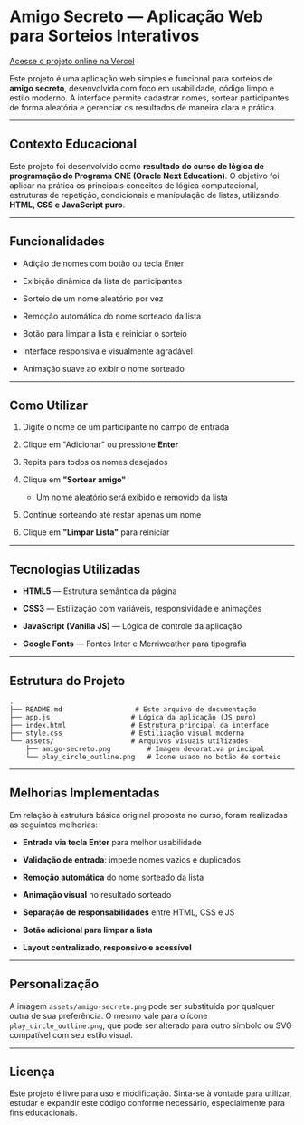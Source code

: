 # Amigo Secreto — Aplicação Web para Sorteios Interativos

[Acesse o projeto online na Vercel](https://jogo-amigo-secreto-gules.vercel.app)

Este projeto é uma aplicação web simples e funcional para sorteios de **amigo secreto**, desenvolvida com foco em usabilidade, código limpo e estilo moderno. A interface permite cadastrar nomes, sortear participantes de forma aleatória e gerenciar os resultados de maneira clara e prática.

* * *

Contexto Educacional
--------------------

Este projeto foi desenvolvido como **resultado do curso de lógica de programação do Programa ONE (Oracle Next Education)**. O objetivo foi aplicar na prática os principais conceitos de lógica computacional, estruturas de repetição, condicionais e manipulação de listas, utilizando **HTML, CSS e JavaScript puro**.

* * *

Funcionalidades
---------------

* Adição de nomes com botão ou tecla Enter

* Exibição dinâmica da lista de participantes

* Sorteio de um nome aleatório por vez

* Remoção automática do nome sorteado da lista

* Botão para limpar a lista e reiniciar o sorteio

* Interface responsiva e visualmente agradável

* Animação suave ao exibir o nome sorteado

* * *

Como Utilizar
-------------

1. Digite o nome de um participante no campo de entrada

2. Clique em "Adicionar" ou pressione **Enter**

3. Repita para todos os nomes desejados

4. Clique em **"Sortear amigo"**
   
   * Um nome aleatório será exibido e removido da lista

5. Continue sorteando até restar apenas um nome

6. Clique em **"Limpar Lista"** para reiniciar

* * *

Tecnologias Utilizadas
----------------------

* **HTML5** — Estrutura semântica da página

* **CSS3** — Estilização com variáveis, responsividade e animações

* **JavaScript (Vanilla JS)** — Lógica de controle da aplicação

* **Google Fonts** — Fontes Inter e Merriweather para tipografia

* * *

Estrutura do Projeto
--------------------

    .
    ├── README.md                  # Este arquivo de documentação
    ├── app.js                    # Lógica da aplicação (JS puro)
    ├── index.html                # Estrutura principal da interface
    ├── style.css                 # Estilização visual moderna
    └── assets/                   # Arquivos visuais utilizados
        ├── amigo-secreto.png         # Imagem decorativa principal
        └── play_circle_outline.png   # Ícone usado no botão de sorteio

* * *

Melhorias Implementadas
-----------------------

Em relação à estrutura básica original proposta no curso, foram realizadas as seguintes melhorias:

* **Entrada via tecla Enter** para melhor usabilidade

* **Validação de entrada**: impede nomes vazios e duplicados

* **Remoção automática** do nome sorteado da lista

* **Animação visual** no resultado sorteado

* **Separação de responsabilidades** entre HTML, CSS e JS

* **Botão adicional para limpar a lista**

* **Layout centralizado, responsivo e acessível**

* * *

Personalização
--------------

A imagem `assets/amigo-secreto.png` pode ser substituída por qualquer outra de sua preferência. O mesmo vale para o ícone `play_circle_outline.png`, que pode ser alterado para outro símbolo ou SVG compatível com seu estilo visual.

* * *

Licença
-------

Este projeto é livre para uso e modificação. Sinta-se à vontade para utilizar, estudar e expandir este código conforme necessário, especialmente para fins educacionais. 
